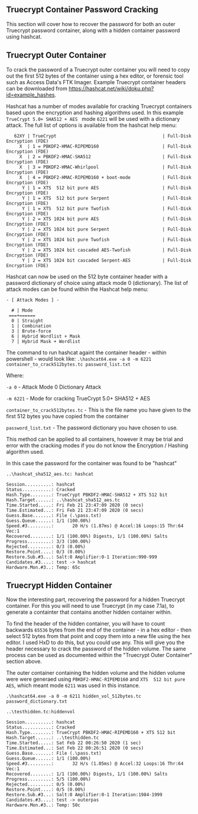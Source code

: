 ## Truecrypt Container Password Cracking

This section will cover how to recover the password for both an outer Truecrypt password container, along with a hidden container password using hashcat.

## Truecrypt Outer Container
To crack the password of a Truecrypt outer container you will need to copy out the first 512 bytes of the container using a hex editor, or forensic tool such as Access Data's FTK Imager.  Example Truecrypt container headers can be downloaded from https://hashcat.net/wiki/doku.php?id=example_hashes.

Hashcat has a number of modes available for cracking Truecrypt containers based upon the encryption and hashing algorithms used.  In this example `TrueCrypt 5.0+ SHA512 + AES ` mode `6221` will be used with a dictionary attack.  The full list of options is available from the hashcat help menu:

``` 
   62XY | TrueCrypt                                        | Full-Disk Encryption (FDE)
     X  | 1 = PBKDF2-HMAC-RIPEMD160                        | Full-Disk Encryption (FDE)
     X  | 2 = PBKDF2-HMAC-SHA512                           | Full-Disk Encryption (FDE)
     X  | 3 = PBKDF2-HMAC-Whirlpool                        | Full-Disk Encryption (FDE)
     X  | 4 = PBKDF2-HMAC-RIPEMD160 + boot-mode            | Full-Disk Encryption (FDE)
      Y | 1 = XTS  512 bit pure AES                        | Full-Disk Encryption (FDE)
      Y | 1 = XTS  512 bit pure Serpent                    | Full-Disk Encryption (FDE)
      Y | 1 = XTS  512 bit pure Twofish                    | Full-Disk Encryption (FDE)
      Y | 2 = XTS 1024 bit pure AES                        | Full-Disk Encryption (FDE)
      Y | 2 = XTS 1024 bit pure Serpent                    | Full-Disk Encryption (FDE)
      Y | 2 = XTS 1024 bit pure Twofish                    | Full-Disk Encryption (FDE)
      Y | 2 = XTS 1024 bit cascaded AES-Twofish            | Full-Disk Encryption (FDE)
      Y | 2 = XTS 1024 bit cascaded Serpent-AES            | Full-Disk Encryption (FDE)
```
Hashcat can now be used on the 512 byte container header with a password dictionary of choice using attack mode 0 (dictionary).  The list of attack modes can be found within the Hashcat help menu:

```
- [ Attack Modes ] -

  # | Mode
 ===+======
  0 | Straight
  1 | Combination
  3 | Brute-force
  6 | Hybrid Wordlist + Mask
  7 | Hybrid Mask + Wordlist

```
The command to run hashcat againt the container header - within powershell - would look like:
`.\hashcat64.exe -a 0 -m 6221 container_to_crack512bytes.tc password_list.txt`

Where:

`-a 0` - Attack Mode 0 Dictionary Attack

`-m 6221` - Mode for cracking TrueCrypt 5.0+ SHA512 + AES

`container_to_crack512bytes.tc` - This is the file name you have given to the first 512 bytes you have copied from the container

`password_list.txt` - The password dictionary you have chosen to use.

This method can be applied to all containers, however it may be trial and error with the cracking modes if you do not know the Encryption / Hashing algorithm used.


In this case the password for the container was found to be "hashcat"
```
..\hashcat_sha512_aes.tc: hashcat

Session..........: hashcat
Status...........: Cracked
Hash.Type........: TrueCrypt PBKDF2-HMAC-SHA512 + XTS 512 bit
Hash.Target......: ..\hashcat_sha512_aes.tc
Time.Started.....: Fri Feb 21 23:47:09 2020 (0 secs)
Time.Estimated...: Fri Feb 21 23:47:09 2020 (0 secs)
Guess.Base.......: File (.\pass.txt)
Guess.Queue......: 1/1 (100.00%)
Speed.#3.........:       20 H/s (1.87ms) @ Accel:16 Loops:15 Thr:64 Vec:1
Recovered........: 1/1 (100.00%) Digests, 1/1 (100.00%) Salts
Progress.........: 3/3 (100.00%)
Rejected.........: 0/3 (0.00%)
Restore.Point....: 0/3 (0.00%)
Restore.Sub.#3...: Salt:0 Amplifier:0-1 Iteration:990-999
Candidates.#3....: test -> hashcat
Hardware.Mon.#3..: Temp: 65c
```

## Truecrypt Hidden Container

Now the interesting part, recovering the password for a hidden Truecrypt container.  For this you will need to use Truecrypt (in my case 7.1a), to generate a containter that contains another hidden container within.

To find the header of the hidden container, you will have to count backwards `65536` bytes from the end of the container - in a hex editor - then select 512 bytes from that point and copy them into a new file using the hex editor. I used HxD to do this, but you could use any.  This will give you the header necessary to crack the password of the hidden volume.  The same process can be used as documented within the "Truecrypt Outer Container" section above.

The outer container containing the hidden volume and the hidden volume were were generaed using `PBKDF2-HMAC-RIPEMD160` and `XTS  512 bit pure AES`, which meant mode `6211` was used in this instance.

`.\hashcat64.exe -a 0 -m 6211 hidden_vol_512bytes.tc password_dictionary.txt`

```
..\testhidden.tc:hiddenvol

Session..........: hashcat
Status...........: Cracked
Hash.Type........: TrueCrypt PBKDF2-HMAC-RIPEMD160 + XTS 512 bit
Hash.Target......: ..\testhidden.tc
Time.Started.....: Sat Feb 22 00:26:50 2020 (1 sec)
Time.Estimated...: Sat Feb 22 00:26:51 2020 (0 secs)
Guess.Base.......: File (.\pass.txt)
Guess.Queue......: 1/1 (100.00%)
Speed.#3.........:       32 H/s (1.05ms) @ Accel:32 Loops:16 Thr:64 Vec:1
Recovered........: 1/1 (100.00%) Digests, 1/1 (100.00%) Salts
Progress.........: 5/5 (100.00%)
Rejected.........: 0/5 (0.00%)
Restore.Point....: 0/5 (0.00%)
Restore.Sub.#3...: Salt:0 Amplifier:0-1 Iteration:1984-1999
Candidates.#3....: test -> outerpas
Hardware.Mon.#3..: Temp: 50c

```

